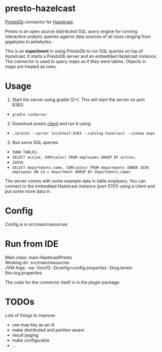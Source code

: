 presto-hazelcast
================


[PrestoDb](http://prestodb.io/) connector for [Hazelcast](http://hazelcast.org/).

Presto is an open source distributed SQL query engine for running interactive analytic queries against data sources of all sizes ranging from gigabytes to petabytes. 

This is an **experiment** in using PrestoDb to run SQL queries on top of Hazelcast. It starts a PrestoDb server and an embedded Hazelcast instance. The connector is used to query maps as if they were tables. Objects in maps are treated as rows.

Usage
================

1. Start the server using gradle (2+). This will start the server on port 8383:

 - `gradle runServer`
 
2. Download presto [client](http://prestodb.io/docs/current/installation/cli.html) and run it using:

 - `./presto --server localhost:8383 --catalog hazelcast --schema maps` 

3. Run some SQL queries

 - `SHOW TABLES;` 
 - `SELECT active, SUM(sales) FROM employees GROUP BY active;`
 - Joins:
 - `SELECT departments.name, SUM(sales) FROM departments INNER JOIN employees ON id = department GROUP BY departments.name;`

The server comes with some example data in table *emplyees*.
You can connect to the embedded Hazelcast instance (port 5701) using a client and put some more data in.

Config
================

Config is in src/main/resources


Run from IDE
============

Main class: main.HazelcastPresto  
Wroking dir: src/main/resources  
JVM Args: -ea -Xmx1G -Dconfig=config.properties -Dlog.levels-file=log.properties  

The code for the connector itself is in the *plugin* package.

TODOs
=====

Lots of things to improve:
 - use map key as an id
 - make distributed and partiton aware
 - result paging
 - make configurable
 - ...
 
